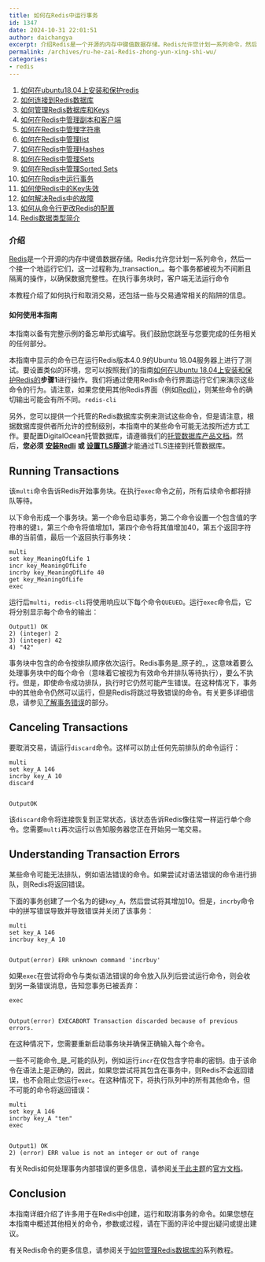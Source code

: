 ```yaml
---
title: 如何在Redis中运行事务
id: 1347
date: 2024-10-31 22:01:51
author: daichangya
excerpt: 介绍Redis是一个开源的内存中键值数据存储。Redis允许您计划一系列命令，然后一个接一个地运行它们，这一过程称为_transaction_。每个事务都被视为不间断且隔离的操作，以确保数据完整性。在执行事务块时，客户端无法运行命令本教程介绍了如何执行和取消交易，还包括一些与交易通常相关的陷阱的信息
permalink: /archives/ru-he-zai-Redis-zhong-yun-xing-shi-wu/
categories:
- redis
---
```


1. [如何在ubuntu18.04上安装和保护redis](https://blog.jsdiff.com/archives/%E5%A6%82%E4%BD%95%E5%9C%A8ubuntu1804%E4%B8%8A%E5%AE%89%E8%A3%85%E5%92%8C%E4%BF%9D%E6%8A%A4redis)
2. [如何连接到Redis数据库](https://blog.jsdiff.com/archives/howtoconnecttoaredisdatabase)
3. [如何管理Redis数据库和Keys](https://blog.jsdiff.com/archives/howtomanageredisdatabasesandkeys)
4. [如何在Redis中管理副本和客户端](https://blog.jsdiff.com/archives/%E5%A6%82%E4%BD%95%E5%9C%A8redis%E4%B8%AD%E7%AE%A1%E7%90%86%E5%89%AF%E6%9C%AC%E5%92%8C%E5%AE%A2%E6%88%B7%E7%AB%AF)
5. [如何在Redis中管理字符串](https://blog.jsdiff.com/archives/%E5%A6%82%E4%BD%95%E5%9C%A8redis%E4%B8%AD%E7%AE%A1%E7%90%86%E5%AD%97%E7%AC%A6%E4%B8%B2)
6. [如何在Redis中管理list](https://blog.jsdiff.com/archives/listsinredis)
7. [如何在Redis中管理Hashes](https://blog.jsdiff.com/archives/%E5%A6%82%E4%BD%95%E5%9C%A8redis%E4%B8%AD%E7%AE%A1%E7%90%86hashes)
8. [如何在Redis中管理Sets](https://blog.jsdiff.com/archives/%E5%A6%82%E4%BD%95%E5%9C%A8redis%E4%B8%AD%E7%AE%A1%E7%90%86sets)
9. [如何在Redis中管理Sorted Sets](https://blog.jsdiff.com/archives/howtomanagesortedsetsinredis)
10. [如何在Redis中运行事务](https://blog.jsdiff.com/archives/%E5%A6%82%E4%BD%95%E5%9C%A8redis%E4%B8%AD%E8%BF%90%E8%A1%8C%E4%BA%8B%E5%8A%A1)
11. [如何使Redis中的Key失效](https://blog.jsdiff.com/archives/%E5%A6%82%E4%BD%95%E4%BD%BFredis%E4%B8%AD%E7%9A%84keys%E5%A4%B1%E6%95%88)
12. [如何解决Redis中的故障](https://blog.jsdiff.com/archives/%E5%A6%82%E4%BD%95%E8%A7%A3%E5%86%B3redis%E4%B8%AD%E7%9A%84%E9%97%AE%E9%A2%98)
13. [如何从命令行更改Redis的配置](https://blog.jsdiff.com/archives/%E5%A6%82%E4%BD%95%E4%BB%8E%E5%91%BD%E4%BB%A4%E8%A1%8C%E6%9B%B4%E6%94%B9redis%E7%9A%84%E9%85%8D%E7%BD%AE)
14. [Redis数据类型简介](https://blog.jsdiff.com/archives/redis%E6%95%B0%E6%8D%AE%E7%B1%BB%E5%9E%8B%E7%AE%80%E4%BB%8B)

### 介绍

[Redis](https://redis.io/)是一个开源的内存中键值数据存储。Redis允许您计划一系列命令，然后一个接一个地运行它们，这一过程称为_transaction_。每个事务都被视为不间断且隔离的操作，以确保数据完整性。在执行事务块时，客户端无法运行命令

本教程介绍了如何执行和取消交易，还包括一些与交易通常相关的陷阱的信息。

#### 如何使用本指南

本指南以备有完整示例的备忘单形式编写。我们鼓励您跳至与您要完成的任务相关的任何部分。

本指南中显示的命令已在运行Redis版本4.0.9的Ubuntu 18.04服务器上进行了测试。要设置类似的环境，您可以按照我们的指南[如何在Ubuntu 18.04上安装和保护Redis的](https://blog.jsdiff.com/archives/%E5%A6%82%E4%BD%95%E5%9C%A8ubuntu1804%E4%B8%8A%E5%AE%89%E8%A3%85%E5%92%8C%E4%BF%9D%E6%8A%A4redis)**步骤1**进行操作。我们将通过使用Redis命令行界面运行它们来演示这些命令的行为。请注意，如果您使用其他Redis界面（例如[Redli）](https://github.com/IBM-Cloud/redli)，则某些命令的确切输出可能会有所不同。[](https://blog.jsdiff.com/archives/%E5%A6%82%E4%BD%95%E5%9C%A8ubuntu1804%E4%B8%8A%E5%AE%89%E8%A3%85%E5%92%8C%E4%BF%9D%E6%8A%A4redis)`redis-cli`[](https://github.com/IBM-Cloud/redli)

另外，您可以提供一个托管的Redis数据库实例来测试这些命令，但是请注意，根据数据库提供者所允许的控制级别，本指南中的某些命令可能无法按所述方式工作。要配置DigitalOcean托管数据库，请遵循我们的[托管数据库产品文档](https://www.digitalocean.com/docs/databases/redis/quickstart/)。然后，**您必须** [**安装Redli**](https://www.digitalocean.com/community/tutorials/how-to-connect-to-managed-database-ubuntu-18-04#connecting-to-a-managed-redis-database) **或** [**设置TLS隧道**](https://www.digitalocean.com/community/tutorials/how-to-connect-to-managed-redis-over-tls-with-stunnel-and-redis-cli)才能通过TLS连接到托管数据库。

Running Transactions
--------------------

该`multi`命令告诉Redis开始事务块。在执行`exec`命令之前，所有后续命令都将排队等待。

以下命令形成一个事务块。第一个命令启动事务，第二个命令设置一个包含值的字符串的键`1`，第三个命令将值增加1，第四个命令将其值增加40，第五个返回字符串的当前值，最后一个返回执行事务块：

    multi
    set key_MeaningOfLife 1
    incr key_MeaningOfLife
    incrby key_MeaningOfLife 40
    get key_MeaningOfLife
    exec
    

运行后`multi`，`redis-cli`将使用响应以下每个命令`QUEUED`。运行`exec`命令后，它将分别显示每个命令的输出：

    Output1) OK
    2) (integer) 2
    3) (integer) 42
    4) "42"
    

事务块中包含的命令按排队顺序依次运行。Redis事务是_原子的_，这意味着要么处理事务块中的每个命令（意味着它被视为有效命令并排队等待执行），要么不执行。但是，即使命令成功排队，执行时它仍然可能产生错误。在这种情况下，事务中的其他命令仍然可以运行，但是Redis将跳过导致错误的命令。有关更多详细信息，请参见[了解事务错误](https://www.digitalocean.com/community/cheatsheets/how-to-run-transactions-in-redis#understanding-transaction-errors)的部分。

Canceling Transactions
----------------------

要取消交易，请运行`discard`命令。这样可以防止任何先前排队的命令运行：

    multi
    set key_A 146
    incrby key_A 10
    discard
    

    OutputOK
    

该`discard`命令将连接恢复到正常状态，该状态告诉Redis像往常一样运行单个命令。您需要`multi`再次运行以告知服务器您正在开始另一笔交易。

Understanding Transaction Errors
--------------------------------

某些命令可能无法排队，例如语法错误的命令。如果尝试对语法错误的命令进行排队，则Redis将返回错误。

下面的事务创建了一个名为的键`key_A`，然后尝试将其增加10。但是，`incrby`命令中的拼写错误导致并导致错误并关闭了该事务：

    multi
    set key_A 146
    incrbuy key_A 10
    

    Output(error) ERR unknown command 'incrbuy'
    

如果`exec`在尝试将命令与类似语法错误的命令放入队列后尝试运行命令，则会收到另一条错误消息，告知您事务已被丢弃：

    exec
    

    Output(error) EXECABORT Transaction discarded because of previous errors.
    

在这种情况下，您需要重新启动事务块并确保正确输入每个命令。

一些不可能命令_是_可能的队列，例如运行`incr`在仅包含字符串的密钥。由于该命令在语法上是正确的，因此，如果您尝试将其包含在事务中，则Redis不会返回错误，也不会阻止您运行`exec`。在这种情况下，将执行队列中的所有其他命令，但不可能的命令将返回错误：

    multi
    set key_A 146
    incrby key_A "ten"
    exec
    

    Output1) OK
    2) (error) ERR value is not an integer or out of range
    

有关Redis如何处理事务内部错误的更多信息，请参阅[关于此主题](https://redis.io/topics/transactions#errors-inside-a-transaction)的[官方文档](https://redis.io/topics/transactions#errors-inside-a-transaction)。

Conclusion
----------

本指南详细介绍了许多用于在Redis中创建，运行和取消事务的命令。如果您想在本指南中概述其他相关的命令，参数或过程，请在下面的评论中提出疑问或提出建议。

有关Redis命令的更多信息，请参阅关于[如何管理Redis数据库的](https://blog.jsdiff.com/archives/%E5%A6%82%E4%BD%95%E4%BD%BF%E7%94%A8redis%E6%95%B0%E6%8D%AE%E5%BA%93)系列教程。